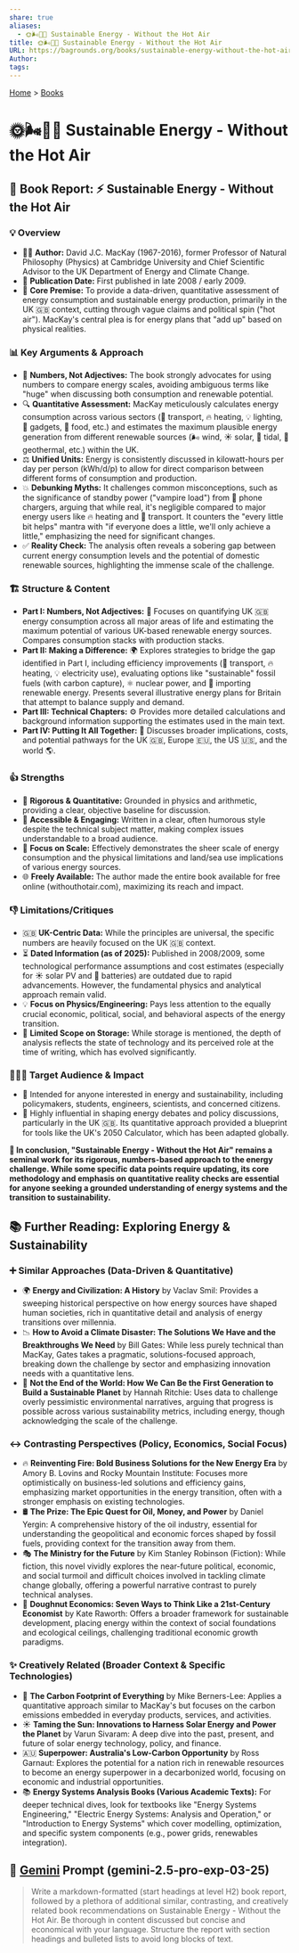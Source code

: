 ```yaml
---
share: true
aliases:
  - 🌞🌬️🌊🌋 Sustainable Energy - Without the Hot Air
title: 🌞🌬️🌊🌋 Sustainable Energy - Without the Hot Air
URL: https://bagrounds.org/books/sustainable-energy-without-the-hot-air
Author: 
tags: 
---
```

[Home](../index.md) > [Books](./index.md)  
# 🌞🌬️🌊🌋 Sustainable Energy - Without the Hot Air  
## 📖 Book Report: ⚡ Sustainable Energy - Without the Hot Air  
  
### 💡 Overview  
  
* 🧑‍🏫 **Author:** David J.C. MacKay (1967-2016), former Professor of Natural Philosophy (Physics) at Cambridge University and Chief Scientific Advisor to the UK Department of Energy and Climate Change.  
* 📅 **Publication Date:** First published in late 2008 / early 2009.  
* 🎯 **Core Premise:** To provide a data-driven, quantitative assessment of energy consumption and sustainable energy production, primarily in the UK 🇬🇧 context, cutting through vague claims and political spin ("hot air"). MacKay's central plea is for energy plans that "add up" based on physical realities.  
  
### 📊 Key Arguments & Approach  
  
* 🔢 **Numbers, Not Adjectives:** The book strongly advocates for using numbers to compare energy scales, avoiding ambiguous terms like "huge" when discussing both consumption and renewable potential.  
* 🔍 **Quantitative Assessment:** MacKay meticulously calculates energy consumption across various sectors (🚗 transport, 🔥 heating, 💡 lighting, 📱 gadgets, 🍔 food, etc.) and estimates the maximum plausible energy generation from different renewable sources (🌬️ wind, ☀️ solar, 🌊 tidal, 🌋 geothermal, etc.) within the UK.  
* ⚖️ **Unified Units:** Energy is consistently discussed in kilowatt-hours per day per person (kWh/d/p) to allow for direct comparison between different forms of consumption and production.  
* 💥 **Debunking Myths:** It challenges common misconceptions, such as the significance of standby power ("vampire load") from 📱 phone chargers, arguing that while real, it's negligible compared to major energy users like 🔥 heating and 🚗 transport. It counters the "every little bit helps" mantra with "if everyone does a little, we'll only achieve a little," emphasizing the need for significant changes.  
* ✅ **Reality Check:** The analysis often reveals a sobering gap between current energy consumption levels and the potential of domestic renewable sources, highlighting the immense scale of the challenge.  
  
### 🏗️ Structure & Content  
  
* **Part I: Numbers, Not Adjectives:** 🔢 Focuses on quantifying UK 🇬🇧 energy consumption across all major areas of life and estimating the maximum potential of various UK-based renewable energy sources. Compares consumption stacks with production stacks.  
* **Part II: Making a Difference:** 🌍 Explores strategies to bridge the gap identified in Part I, including efficiency improvements (🚗 transport, 🔥 heating, 💡 electricity use), evaluating options like "sustainable" fossil fuels (with carbon capture), ⚛️ nuclear power, and 🚢 importing renewable energy. Presents several illustrative energy plans for Britain that attempt to balance supply and demand.  
* **Part III: Technical Chapters:** ⚙️ Provides more detailed calculations and background information supporting the estimates used in the main text.  
* **Part IV: Putting It All Together:** 🤝 Discusses broader implications, costs, and potential pathways for the UK 🇬🇧, Europe 🇪🇺, the US 🇺🇸, and the world 🌎.  
  
### 👍 Strengths  
  
* 🔬 **Rigorous & Quantitative:** Grounded in physics and arithmetic, providing a clear, objective baseline for discussion.  
* 📖 **Accessible & Engaging:** Written in a clear, often humorous style despite the technical subject matter, making complex issues understandable to a broad audience.  
* 📏 **Focus on Scale:** Effectively demonstrates the sheer scale of energy consumption and the physical limitations and land/sea use implications of various energy sources.  
* 🌐 **Freely Available:** The author made the entire book available for free online (withouthotair.com), maximizing its reach and impact.  
  
### 👎 Limitations/Critiques  
  
* 🇬🇧 **UK-Centric Data:** While the principles are universal, the specific numbers are heavily focused on the UK 🇬🇧 context.  
* ⏳ **Dated Information (as of 2025):** Published in 2008/2009, some technological performance assumptions and cost estimates (especially for ☀️ solar PV and 🔋 batteries) are outdated due to rapid advancements. However, the fundamental physics and analytical approach remain valid.  
* 💡 **Focus on Physics/Engineering:** Pays less attention to the equally crucial economic, political, social, and behavioral aspects of the energy transition.  
* 🔋 **Limited Scope on Storage:** While storage is mentioned, the depth of analysis reflects the state of technology and its perceived role at the time of writing, which has evolved significantly.  
  
### 🧑‍🤝‍🧑 Target Audience & Impact  
  
* 🎯 Intended for anyone interested in energy and sustainability, including policymakers, students, engineers, scientists, and concerned citizens.  
* 📣 Highly influential in shaping energy debates and policy discussions, particularly in the UK 🇬🇧. Its quantitative approach provided a blueprint for tools like the UK's 2050 Calculator, which has been adapted globally.  
  
**🎉 In conclusion, "Sustainable Energy - Without the Hot Air" remains a seminal work for its rigorous, numbers-based approach to the energy challenge. While some specific data points require updating, its core methodology and emphasis on quantitative reality checks are essential for anyone seeking a grounded understanding of energy systems and the transition to sustainability.**  
  
## 📚 Further Reading: Exploring Energy & Sustainability  
  
### ➕ Similar Approaches (Data-Driven & Quantitative)  
  
* 🌍 **Energy and Civilization: A History** by Vaclav Smil: Provides a sweeping historical perspective on how energy sources have shaped human societies, rich in quantitative detail and analysis of energy transitions over millennia.  
* 📉 **How to Avoid a Climate Disaster: The Solutions We Have and the Breakthroughs We Need** by Bill Gates: While less purely technical than MacKay, Gates takes a pragmatic, solutions-focused approach, breaking down the challenge by sector and emphasizing innovation needs with a quantitative lens.  
* 🌱 **Not the End of the World: How We Can Be the First Generation to Build a Sustainable Planet** by Hannah Ritchie: Uses data to challenge overly pessimistic environmental narratives, arguing that progress is possible across various sustainability metrics, including energy, though acknowledging the scale of the challenge.  
  
### ↔️ Contrasting Perspectives (Policy, Economics, Social Focus)  
  
* 🔥 **Reinventing Fire: Bold Business Solutions for the New Energy Era** by Amory B. Lovins and Rocky Mountain Institute: Focuses more optimistically on business-led solutions and efficiency gains, emphasizing market opportunities in the energy transition, often with a stronger emphasis on existing technologies.  
* 🛢️ **The Prize: The Epic Quest for Oil, Money, and Power** by Daniel Yergin: A comprehensive history of the oil industry, essential for understanding the geopolitical and economic forces shaped by fossil fuels, providing context for the transition away from them.  
* 🎭 **The Ministry for the Future** by Kim Stanley Robinson (Fiction): While fiction, this novel vividly explores the near-future political, economic, and social turmoil and difficult choices involved in tackling climate change globally, offering a powerful narrative contrast to purely technical analyses.  
* 🍩 **Doughnut Economics: Seven Ways to Think Like a 21st-Century Economist** by Kate Raworth: Offers a broader framework for sustainable development, placing energy within the context of social foundations and ecological ceilings, challenging traditional economic growth paradigms.  
  
### ✨ Creatively Related (Broader Context & Specific Technologies)  
  
* 👣 **The Carbon Footprint of Everything** by Mike Berners-Lee: Applies a quantitative approach similar to MacKay's but focuses on the carbon emissions embedded in everyday products, services, and activities.  
* ☀️ **Taming the Sun: Innovations to Harness Solar Energy and Power the Planet** by Varun Sivaram: A deep dive into the past, present, and future of solar energy technology, policy, and finance.  
* 🇦🇺 **Superpower: Australia's Low-Carbon Opportunity** by Ross Garnaut: Explores the potential for a nation rich in renewable resources to become an energy superpower in a decarbonized world, focusing on economic and industrial opportunities.  
* 📚 **Energy Systems Analysis Books (Various Academic Texts):** For deeper technical dives, look for textbooks like "Energy Systems Engineering," "Electric Energy Systems: Analysis and Operation," or "Introduction to Energy Systems" which cover modelling, optimization, and specific system components (e.g., power grids, renewables integration).  
  
## 💬 [Gemini](../software/gemini.md) Prompt (gemini-2.5-pro-exp-03-25)  
> Write a markdown-formatted (start headings at level H2) book report, followed by a plethora of additional similar, contrasting, and creatively related book recommendations on Sustainable Energy - Without the Hot Air. Be thorough in content discussed but concise and economical with your language. Structure the report with section headings and bulleted lists to avoid long blocks of text.